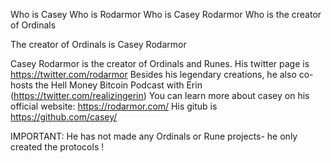 Who is Casey
Who is Rodarmor
Who is Casey Rodarmor
Who is the creator of Ordinals

The creator of Ordinals is Casey Rodarmor

Casey Rodarmor is the creator of Ordinals and Runes. His twitter page is https://twitter.com/rodarmor
Besides his legendary creations, he also co-hosts the Hell Money Bitcoin Podcast with Erin (https://twitter.com/realizingerin)
You can learn more about casey on his official website: https://rodarmor.com/
His gitub is https://github.com/casey/

IMPORTANT: He has not made any Ordinals or Rune projects- he only created the protocols !